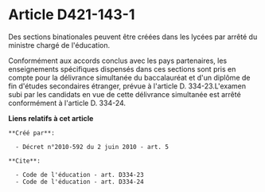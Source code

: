 # Article D421-143-1

Des sections binationales peuvent être créées dans les lycées par arrêté du ministre chargé de l'éducation. 

Conformément aux accords conclus avec les pays partenaires, les enseignements spécifiques dispensés dans ces sections sont
pris en compte pour la délivrance simultanée du baccalauréat et d'un diplôme de fin d'études secondaires étranger, prévue à
l'article D. 334-23.L'examen subi par les candidats en vue de cette délivrance simultanée est arrêté conformément à l'article
D. 334-24.

**Liens relatifs à cet article**

	**Créé par**:

	  - Décret n°2010-592 du 2 juin 2010 - art. 5

	**Cite**:

	  - Code de l'éducation - art. D334-23
	  - Code de l'éducation - art. D334-24
